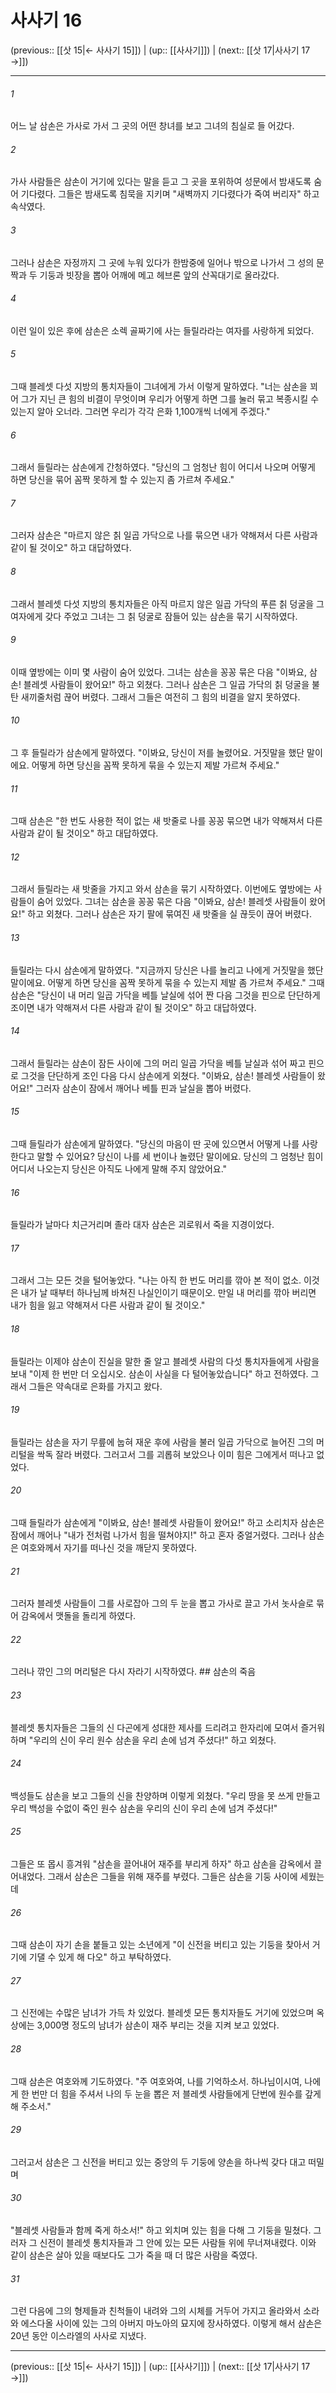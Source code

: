 # 사사기 16

(previous:: [[삿 15|← 사사기 15]]) | (up:: [[사사기]]) | (next:: [[삿 17|사사기 17 →]])

***




###### 1 

어느 날 삼손은 가사로 가서 그 곳의 어떤 창녀를 보고 그녀의 침실로 들 어갔다. 



###### 2 

가사 사람들은 삼손이 거기에 있다는 말을 듣고 그 곳을 포위하여 성문에서 밤새도록 숨어 기다렸다. 그들은 밤새도록 침묵을 지키며 "새벽까지 기다렸다가 죽여 버리자" 하고 속삭였다. 



###### 3 

그러나 삼손은 자정까지 그 곳에 누워 있다가 한밤중에 일어나 밖으로 나가서 그 성의 문짝과 두 기둥과 빗장을 뽑아 어깨에 메고 헤브론 앞의 산꼭대기로 올라갔다. 



###### 4 

이런 일이 있은 후에 삼손은 소렉 골짜기에 사는 들릴라라는 여자를 사랑하게 되었다. 



###### 5 

그때 블레셋 다섯 지방의 통치자들이 그녀에게 가서 이렇게 말하였다. "너는 삼손을 꾀어 그가 지닌 큰 힘의 비결이 무엇이며 우리가 어떻게 하면 그를 눌러 묶고 복종시킬 수 있는지 알아 오너라. 그러면 우리가 각각 은화 1,100개씩 너에게 주겠다." 



###### 6 

그래서 들릴라는 삼손에게 간청하였다. "당신의 그 엄청난 힘이 어디서 나오며 어떻게 하면 당신을 묶어 꼼짝 못하게 할 수 있는지 좀 가르쳐 주세요." 



###### 7 

그러자 삼손은 "마르지 않은 칡 일곱 가닥으로 나를 묶으면 내가 약해져서 다른 사람과 같이 될 것이오" 하고 대답하였다. 



###### 8 

그래서 블레셋 다섯 지방의 통치자들은 아직 마르지 않은 일곱 가닥의 푸른 칡 덩굴을 그 여자에게 갖다 주었고 그녀는 그 칡 덩굴로 잠들어 있는 삼손을 묶기 시작하였다. 



###### 9 

이때 옆방에는 이미 몇 사람이 숨어 있었다. 그녀는 삼손을 꽁꽁 묶은 다음 "이봐요, 삼손! 블레셋 사람들이 왔어요!" 하고 외쳤다. 그러나 삼손은 그 일곱 가닥의 칡 덩굴을 불탄 새끼줄처럼 끊어 버렸다. 그래서 그들은 여전히 그 힘의 비결을 알지 못하였다. 



###### 10 

그 후 들릴라가 삼손에게 말하였다. "이봐요, 당신이 저를 놀렸어요. 거짓말을 했단 말이에요. 어떻게 하면 당신을 꼼짝 못하게 묶을 수 있는지 제발 가르쳐 주세요." 



###### 11 

그때 삼손은 "한 번도 사용한 적이 없는 새 밧줄로 나를 꽁꽁 묶으면 내가 약해져서 다른 사람과 같이 될 것이오" 하고 대답하였다. 



###### 12 

그래서 들릴라는 새 밧줄을 가지고 와서 삼손을 묶기 시작하였다. 이번에도 옆방에는 사람들이 숨어 있었다. 그녀는 삼손을 꽁꽁 묶은 다음 "이봐요, 삼손! 블레셋 사람들이 왔어요!" 하고 외쳤다. 그러나 삼손은 자기 팔에 묶여진 새 밧줄을 실 끊듯이 끊어 버렸다. 



###### 13 

들릴라는 다시 삼손에게 말하였다. "지금까지 당신은 나를 놀리고 나에게 거짓말을 했단 말이에요. 어떻게 하면 당신을 꼼짝 못하게 묶을 수 있는지 제발 좀 가르쳐 주세요." 그때 삼손은 "당신이 내 머리 일곱 가닥을 베틀 날실에 섞어 짠 다음 그것을 핀으로 단단하게 조이면 내가 약해져서 다른 사람과 같이 될 것이오" 하고 대답하였다. 



###### 14 

그래서 들릴라는 삼손이 잠든 사이에 그의 머리 일곱 가닥을 베틀 날실과 섞어 짜고 핀으로 그것을 단단하게 조인 다음 다시 삼손에게 외쳤다. "이봐요, 삼손! 블레셋 사람들이 왔어요!" 그러자 삼손이 잠에서 깨어나 베틀 핀과 날실을 뽑아 버렸다. 



###### 15 

그때 들릴라가 삼손에게 말하였다. "당신의 마음이 딴 곳에 있으면서 어떻게 나를 사랑한다고 말할 수 있어요? 당신이 나를 세 번이나 놀렸단 말이에요. 당신의 그 엄청난 힘이 어디서 나오는지 당신은 아직도 나에게 말해 주지 않았어요." 



###### 16 

들릴라가 날마다 치근거리며 졸라 대자 삼손은 괴로워서 죽을 지경이었다. 



###### 17 

그래서 그는 모든 것을 털어놓았다. "나는 아직 한 번도 머리를 깎아 본 적이 없소. 이것은 내가 날 때부터 하나님께 바쳐진 나실인이기 때문이오. 만일 내 머리를 깎아 버리면 내가 힘을 잃고 약해져서 다른 사람과 같이 될 것이오." 



###### 18 

들릴라는 이제야 삼손이 진실을 말한 줄 알고 블레셋 사람의 다섯 통치자들에게 사람을 보내 "이제 한 번만 더 오십시오. 삼손이 사실을 다 털어놓았습니다" 하고 전하였다. 그래서 그들은 약속대로 은화를 가지고 왔다. 



###### 19 

들릴라는 삼손을 자기 무릎에 눕혀 재운 후에 사람을 불러 일곱 가닥으로 늘어진 그의 머리털을 싹독 잘라 버렸다. 그러고서 그를 괴롭혀 보았으나 이미 힘은 그에게서 떠나고 없었다. 



###### 20 

그때 들릴라가 삼손에게 "이봐요, 삼손! 블레셋 사람들이 왔어요!" 하고 소리치자 삼손은 잠에서 깨어나 "내가 전처럼 나가서 힘을 떨쳐야지!" 하고 혼자 중얼거렸다. 그러나 삼손은 여호와께서 자기를 떠나신 것을 깨닫지 못하였다. 



###### 21 

그러자 블레셋 사람들이 그를 사로잡아 그의 두 눈을 뽑고 가사로 끌고 가서 놋사슬로 묶어 감옥에서 맷돌을 돌리게 하였다. 



###### 22 

그러나 깎인 그의 머리털은 다시 자라기 시작하였다. ## 삼손의 죽음 



###### 23 

블레셋 통치자들은 그들의 신 다곤에게 성대한 제사를 드리려고 한자리에 모여서 즐거워하며 "우리의 신이 우리 원수 삼손을 우리 손에 넘겨 주셨다!" 하고 외쳤다. 



###### 24 

백성들도 삼손을 보고 그들의 신을 찬양하며 이렇게 외쳤다. "우리 땅을 못 쓰게 만들고 우리 백성을 수없이 죽인 원수 삼손을 우리의 신이 우리 손에 넘겨 주셨다!" 



###### 25 

그들은 또 몹시 흥겨워 "삼손을 끌어내어 재주를 부리게 하자" 하고 삼손을 감옥에서 끌어내었다. 그래서 삼손은 그들을 위해 재주를 부렸다. 그들은 삼손을 기둥 사이에 세웠는데 



###### 26 

그때 삼손이 자기 손을 붙들고 있는 소년에게 "이 신전을 버티고 있는 기둥을 찾아서 거기에 기댈 수 있게 해 다오" 하고 부탁하였다. 



###### 27 

그 신전에는 수많은 남녀가 가득 차 있었다. 블레셋 모든 통치자들도 거기에 있었으며 옥상에는 3,000명 정도의 남녀가 삼손이 재주 부리는 것을 지켜 보고 있었다. 



###### 28 

그때 삼손은 여호와께 기도하였다. "주 여호와여, 나를 기억하소서. 하나님이시여, 나에게 한 번만 더 힘을 주셔서 나의 두 눈을 뽑은 저 블레셋 사람들에게 단번에 원수를 갚게 해 주소서." 



###### 29 

그러고서 삼손은 그 신전을 버티고 있는 중앙의 두 기둥에 양손을 하나씩 갖다 대고 떠밀며 



###### 30 

"블레셋 사람들과 함께 죽게 하소서!" 하고 외치며 있는 힘을 다해 그 기둥을 밀쳤다. 그러자 그 신전이 블레셋 통치자들과 그 안에 있는 모든 사람들 위에 무너져내렸다. 이와 같이 삼손은 살아 있을 때보다도 그가 죽을 때 더 많은 사람을 죽였다. 



###### 31 

그런 다음에 그의 형제들과 친척들이 내려와 그의 시체를 거두어 가지고 올라와서 소라와 에스다올 사이에 있는 그의 아버지 마노아의 묘지에 장사하였다. 이렇게 해서 삼손은 20년 동안 이스라엘의 사사로 지냈다.

***

(previous:: [[삿 15|← 사사기 15]]) | (up:: [[사사기]]) | (next:: [[삿 17|사사기 17 →]])
